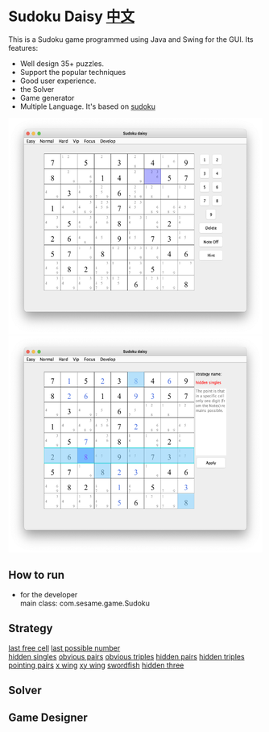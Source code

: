 # Sudoku Daisy                        [中文](https://github.com/sesamegu/sudoku/blob/main/README_CN.md) 
This is a Sudoku game programmed using Java and Swing for the GUI. Its features:
* Well design 35+ puzzles.
* Support the popular techniques 
* Good user experience. 
* the Solver
* Game generator
* Multiple Language. 
It's based on [sudoku](https://github.com/mattnenterprise/Sudoku)

<img src="docs/picture/index_EN.png" width="550" height="430" >   
<img src="docs/picture/hidden_singles_EN.png" width="550" height="430" >   

## How to run
* for the developer     
   main class: com.sesame.game.Sudoku

## Strategy
[last free cell](https://github.com/sesamegu/sudoku/blob/main/docs/last_free_cell_EN.md)
[last possible number](https://github.com/sesamegu/sudoku/blob/main/docs/last_possible_number_EN.md)    
[hidden singles](https://github.com/sesamegu/sudoku/blob/main/docs/hidden_singles_EN.md)
[obvious pairs](https://github.com/sesamegu/sudoku/blob/main/docs/obvious_pairs_EN.md)
[obvious triples](https://github.com/sesamegu/sudoku/blob/main/docs/obvious_triples_EN.md)
[hidden pairs](https://github.com/sesamegu/sudoku/blob/main/docs/hidden_pairs_EN.md)
[hidden triples](https://github.com/sesamegu/sudoku/blob/main/docs/hidden_triples_EN.md)
[pointing pairs](https://github.com/sesamegu/sudoku/blob/main/docs/pointing_pairs_EN.md)
[x wing](https://github.com/sesamegu/sudoku/blob/main/docs/x_wing_EN.md)
[xy wing](https://github.com/sesamegu/sudoku/blob/main/docs/xy_wing_EN.md)
[swordfish](https://github.com/sesamegu/sudoku/blob/main/docs/swordfish_EN.md)
[hidden three](https://github.com/sesamegu/sudoku/blob/main/docs/hidden_three_EN.md)

## Solver

## Game Designer

